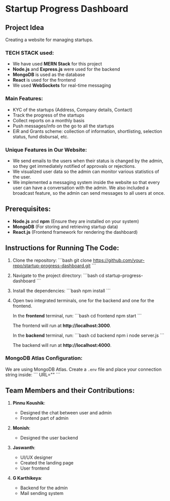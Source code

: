 # Startup Progress Dashboard

## Project Idea

Creating a website for managing startups.

### TECH STACK used:
- We have used **MERN Stack** for this project
- **Node.js** and **Express.js** were used for the backend
- **MongoDB** is used as the database
- **React** is used for the frontend
- We used **WebSockets** for real-time messaging

### Main Features:
- KYC of the startups (Address, Company details, Contact)
- Track the progress of the startups
- Collect reports on a monthly basis
- Push messages/info on the go to all the startups
- EiR and Grants scheme: collection of information, shortlisting, selection status, fund disbursal, etc.

### Unique Features in Our Website:
- We send emails to the users when their status is changed by the admin, so they get immediately notified of approvals or rejections.
- We visualized user data so the admin can monitor various statistics of the user.
- We implemented a messaging system inside the website so that every user can have a conversation with the admin. We also included a broadcast feature, so the admin can send messages to all users at once.

## Prerequisites:
- **Node.js** and **npm** (Ensure they are installed on your system)
- **MongoDB** (For storing and retrieving startup data)
- **React.js** (Frontend framework for rendering the dashboard)

## Instructions for Running The Code:

1. Clone the repository:
   \`\`\`bash
   git clone https://github.com/your-repo/startup-progress-dashboard.git
   \`\`\`

2. Navigate to the project directory:
   \`\`\`bash
   cd startup-progress-dashboard
   \`\`\`

3. Install the dependencies:
   \`\`\`bash
   npm install
   \`\`\`

4. Open two integrated terminals, one for the backend and one for the frontend.

   In the **frontend** terminal, run:
   \`\`\`bash
   cd frontend
   npm start
   \`\`\`

   The frontend will run at **http://localhost:3000**.

   In the **backend** terminal, run:
   \`\`\`bash
   cd backend
   npm i
   node server.js
   \`\`\`

   The backend will run at **http://localhost:4000**.

### MongoDB Atlas Configuration:
We are using MongoDB Atlas. Create a `.env` file and place your connection string inside:
\`\`\`
URL="<Please Paste Your Connection Here>"
\`\`\`

## Team Members and their Contributions:

1. **Pinnu Koushik**:
   - Designed the chat between user and admin
   - Frontend part of admin

2. **Monish**:
   - Designed the user backend

3. **Jaswanth**:
   - UI/UX designer
   - Created the landing page
   - User frontend

4. **G Karthikeya**:
   - Backend for the admin
   - Mail sending system
